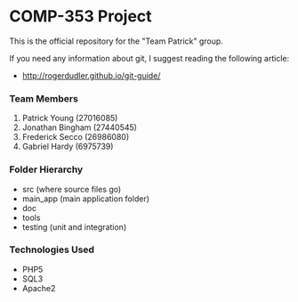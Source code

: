# COMP-353 Project
This is the official repository for the "Team Patrick" group.

If you need any information about git, I suggest reading the following article:
* http://rogerdudler.github.io/git-guide/

### Team Members
1. Patrick Young (27016085)
2. Jonathan Bingham (27440545)
3. Frederick Secco (26986080)
4. Gabriel Hardy (6975739)

### Folder Hierarchy
* src (where source files go)
* main_app (main application folder)
* doc
* tools
* testing (unit and integration)

### Technologies Used
* PHP5
* SQL3
* Apache2
